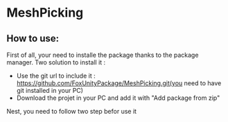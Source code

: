 # MeshPicking

## How to use:
First of all, your need to installe the package thanks to the package manager. Two solution to install it : 
- Use the git url to include it : https://github.com/FoxUnityPackage/MeshPicking.git(you need to have git installed in your PC)
- Download the projet in your PC and add it with "Add package from zip"

Nest, you need to follow two step befor use it 
